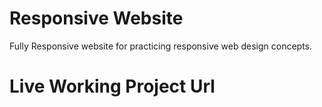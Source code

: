 # Responsive Website 

Fully Responsive website for practicing responsive web design concepts.

# Live Working Project Url


